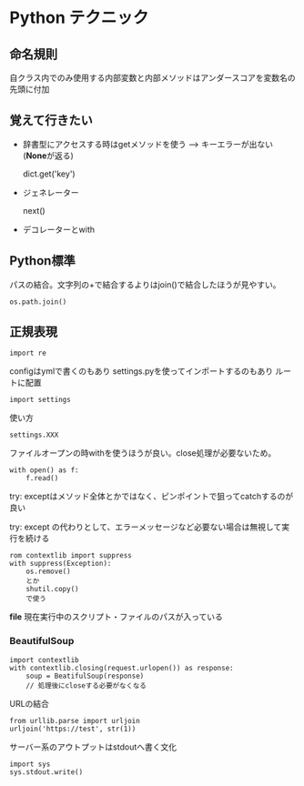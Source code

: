 # Python テクニック

## 命名規則

  自クラス内でのみ使用する内部変数と内部メソッドはアンダースコアを変数名の先頭に付加

## 覚えて行きたい

- 辞書型にアクセスする時はgetメソッドを使う --> キーエラーが出ない(**None**が返る)

  dict.get('key')

- ジェネレーター

  next()

- デコレーターとwith

## Python標準

パスの結合。文字列の+で結合するよりはjoin()で結合したほうが見やすい。

	os.path.join()

## 正規表現

	import re


configはymlで書くのもあり
settings.pyを使ってインポートするのもあり
ルートに配置

	import settings

使い方

	settings.XXX

ファイルオープンの時withを使うほうが良い。close処理が必要ないため。

	with open() as f:
		f.read()

try: exceptはメソッド全体とかではなく、ピンポイントで狙ってcatchするのが良い

try: except の代わりとして、エラーメッセージなど必要ない場合は無視して実行を続ける

	rom contextlib import suppress
	with suppress(Exception):
		os.remove()
		とか
		shutil.copy()
		で使う

__file__
現在実行中のスクリプト・ファイルのパスが入っている

### BeautifulSoup

	import contextlib
	with contextlib.closing(request.urlopen()) as response:
		soup = BeatifulSoup(response)
		// 処理後にcloseする必要がなくなる

URLの結合

	from urllib.parse import urljoin
	urljoin('https://test', str(1))


サーバー系のアウトプットはstdoutへ書く文化

	import sys
	sys.stdout.write()

